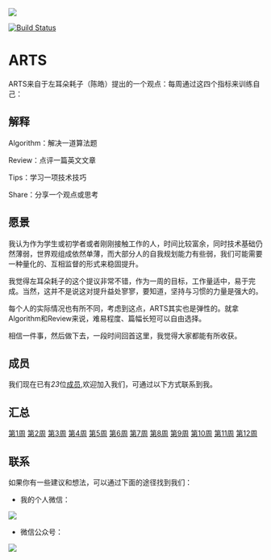 ![](https://images.unsplash.com/photo-1547156979-b57c6439f9d6?ixlib=rb-1.2.1&ixid=eyJhcHBfaWQiOjEyMDd9&auto=format&fit=crop&w=1050&q=80)

[![Build Status](https://travis-ci.org/byte-stream/ARTS.svg?branch=master)](https://travis-ci.org/byte-stream/ARTS)

# ARTS

ARTS来自于左耳朵耗子（陈皓）提出的一个观点：每周通过这四个指标来训练自己：

## 解释

Algorithm：解决一道算法题

Review：点评一篇英文文章

Tips：学习一项技术技巧

Share：分享一个观点或思考

## 愿景

我认为作为学生或初学者或者刚刚接触工作的人，时间比较富余，同时技术基础仍然薄弱，世界观组成依然单薄，而大部分人的自我规划能力有些弱，我们可能需要一种量化的、互相监督的形式来稳固提升。

我觉得左耳朵耗子的这个提议非常不错，作为一周的目标，工作量适中，易于完成。当然，这并不是说这对提升益处寥寥，要知道，坚持与习惯的力量是强大的。

每个人的实际情况也有所不同，考虑到这点，ARTS其实也是弹性的。就拿Algorithm和Review来说，难易程度、篇幅长短可以自由选择。

相信一件事，然后做下去，一段时间回首这里，我觉得大家都能有所收获。

## 成员

我们现在已有*23*位[成员](/Partners),欢迎加入我们，可通过以下方式联系到我。

## 汇总

[第1周](/Weekly/201901W4.md)
[第2周](/Weekly/201902W1.md)
[第3周](/Weekly/201902W2.md)
[第4周](/Weekly/201902W3.md)
[第5周](/Weekly/201902W4.md)
[第6周](/Weekly/201902W5.md)
[第7周](/Weekly/201903W1.md)
[第8周](/Weekly/201903W2.md)
[第9周](/Weekly/201903W3.md)
[第10周](/Weekly/201903W4.md)
[第11周](/Weekly/201904W1.md)
[第12周](/Weekly/201904W2.md)


## 联系

如果你有一些建议和想法，可以通过下面的途径找到我们：

- 我的个人微信：

![](https://upload-images.jianshu.io/upload_images/5889935-f792790ff956f288.JPG?imageMogr2/auto-orient/strip%7CimageView2/2/w/1240)

- 微信公众号：

![](https://upload-images.jianshu.io/upload_images/5889935-5eae6ff81535ddd3.jpg?imageMogr2/auto-orient/strip%7CimageView2/2/w/1240)
